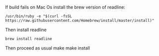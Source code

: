 If build fails on Mac Os install the brew version of readline:

	/usr/bin/ruby -e "$(curl -fsSL https://raw.githubusercontent.com/Homebrew/install/master/install)"


Then install readline

	brew install readline
	
Then proceed as usual
	make
	make install